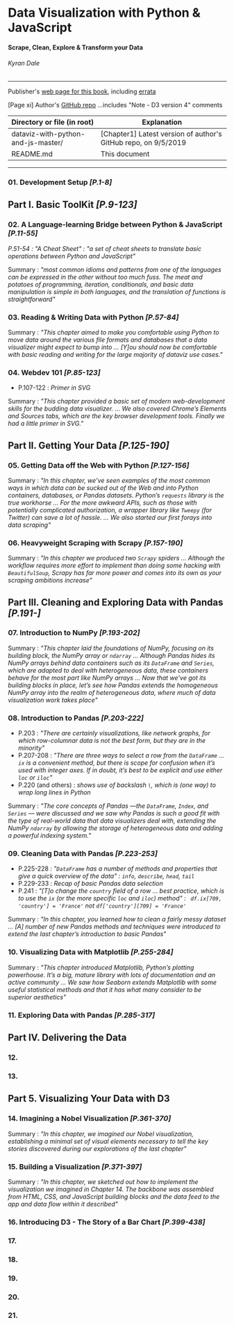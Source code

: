 # Data Visualization with Python & JavaScript
#### Scrape, Clean, Explore & Transform your Data
###### Kyran Dale

---

Publisher's [web page for this book](http://shop.oreilly.com/product/0636920037057.do), including [errata](https://www.oreilly.com/catalog/errata.csp?isbn=0636920037057)

[Page xi] Author's [GitHub repo](https://github.com/Kyrand/dataviz-with-python-and-js) ...includes "Note - D3 version 4" comments


| Directory or file (in root) | Explanation |
| --- | --- |
| dataviz-with-python-and-js-master/ | [Chapter1] Latest version of author's GitHub repo, on 9/5/2019 |
| README.md | This document |

---

### 01. Development Setup *[P.1-8]*

## Part I. Basic ToolKit *[P.9-123]*

### 02. A Language-learning Bridge between Python & JavaScript *[P.11-55]*

*P.51-54 : "A Cheat Sheet" : "a set of cheat sheets to translate basic operations between Python and JavaScript"*

Summary : *"most common idioms and patterns from one of the languages can be expressed in the other without too much fuss. The meat and potatoes of programming, iteration, conditionals, and basic data manipulation is simple in both languages, and the translation of functions is straightforward"*


### 03. Reading & Writing Data with Python *[P.57-84]*

Summary : *"This chapter aimed to make you comfortable using Python to move data around the various file formats and databases that a data visualizer might expect to bump into ... [Y]ou should now be comfortable with basic reading and writing for the large majority of dataviz use cases."*


### 04. Webdev 101 *[P.85-123]*

* P.107-122 : *Primer in SVG*

Summary : *"This chapter provided a basic set of modern web-development skills for the budding data visualizer. ... We also covered Chrome’s Elements and Sources tabs, which are the key browser development tools. Finally we had a little primer in SVG."*


## Part II. Getting Your Data *[P.125-190]*

### 05. Getting Data off the Web with Python *[P.127-156]*

Summary : *"In this chapter, we’ve seen examples of the most common ways in which data can be sucked out of the Web and into Python containers, databases, or Pandas datasets. Python’s `requests` library is the true workhorse ... For the more awkward APIs, such as those with potentially complicated authorization, a wrapper library like `Tweepy` (for Twitter) can save a lot of hassle. ... We also started our first forays into data scraping"*


### 06. Heavyweight Scraping with Scrapy *[P.157-190]*

Summary : *"In this chapter we produced two `Scrapy` spiders ... Although the workflow requires more effort to implement than doing some hacking with `BeautifulSoup`, Scrapy has far more power and comes into its own as your scraping ambitions increase"*



## Part III. Cleaning and Exploring Data with Pandas *[P.191-]*

### 07. Introduction to NumPy *[P.193-202]*

Summary : *"This chapter laid the foundations of NumPy, focusing on its building block, the NumPy array or `ndarray` ... Although Pandas hides its NumPy arrays behind data containers such as its `DataFrame` and `Series`, which are adapted to deal with heterogeneous data, these containers behave for the most part like NumPy arrays ... Now that we’ve got its building blocks in place, let’s see how Pandas extends the homogeneous NumPy array into the realm of heterogeneous data, where much of data visualization work takes place"*


### 08. Introduction to Pandas *[P.203-222]*

* P.203 : *"There are certainly visualizations, like network graphs, for which row-columnar data is not the best form, but they are in the minority"*
* P.207-208 : *"There are three ways to select a row from the `DataFrame` ... `ix` is a convenient method, but there is scope for confusion when it’s used with integer axes. If in doubt, it’s best to be explicit and use either `loc` or `iloc`"*
* P.220 (and others) : *shows use of backslash `\`, which is (one way) to wrap long lines in Python*

Summary : *"The core concepts of Pandas —the `DataFrame`, `Index`, and `Series` — were discussed and we saw why Pandas is such a good fit with the type of real-world data that data visualizers deal with, extending the NumPy `ndarray` by allowing the storage of heterogeneous data and adding a powerful indexing system."*


### 09. Cleaning Data with Pandas *[P.223-253]*

* P.225-228 : *"`DataFrame` has a number of methods and properties that give a quick overview of the data" : `info`, `describe`, `head`, `tail`*
* P.229-233 : *Recap of basic Pandas data selection*
* P.241 : *"[T]o change the `country` field of a row ... best practice, which is to use the `ix` (or the more specific `loc` and `iloc`) method" : ` df.ix[709, 'country'] = 'France'` not `df['country'][709] = 'France'`*

Summary : *"In this chapter, you learned how to clean a fairly messy dataset ... [A] number of new Pandas methods and techniques were introduced to extend the last chapter’s introduction to basic Pandas"*


### 10. Visualizing Data with Matplotlib *[P.255-284]*

Summary : *"This chapter introduced Matplotlib, Python’s plotting powerhouse. It’s a big, mature library with lots of documentation and an active community ... We saw how Seaborn extends Matplotlib with some useful statistical methods and that it has what many consider to be superior aesthetics"*


### 11. Exploring Data with Pandas *[P.285-317]*


## Part IV. Delivering the Data

### 12.

### 13.


## Part 5. Visualizing Your Data with D3

### 14. Imagining a Nobel Visualization *[P.361-370]*

Summary : *"In this chapter, we imagined our Nobel visualization, establishing a minimal set of visual elements necessary to tell the key stories discovered during our explorations of the last chapter"*


### 15. Building a Visualization *[P.371-397]*

Summary : *"In this chapter, we sketched out how to implement the visualization we imagined in Chapter 14. The backbone was assembled from HTML, CSS, and JavaScript building blocks and the data feed to the app and data flow within it described"*


### 16. Introducing D3 - The Story of a Bar Chart *[P.399-438]*




### 17.
### 18.
### 19.
### 20.
### 21.